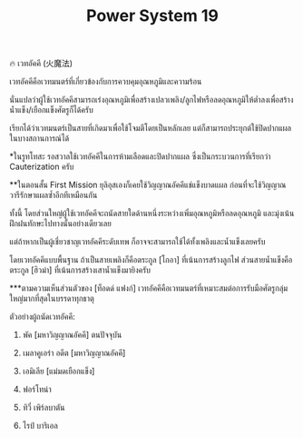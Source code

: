 ﻿---
title: "Power System 19"
description: "Advanced power system configuration 19"
---

🔥 เวทอัคคี (火魔法)

เวทอัคคีคือเวทมนตร์ที่เกี่ยวข้องกับการควบคุมอุณหภูมิและความร้อน

นั่นแปลว่าผู้ใช้เวทอัคคีสามารถเร่งอุณหภูมิเพื่อสร้างเปลวเพลิง/ลูกไฟหรือลดอุณหภูมิให้ต่ำลงเพื่อสร้างน้ำแข็ง/เยือกแข็งศัตรูก็ได้ครับ

เรียกได้ว่าเวทมนตร์เป็นสายที่เกิดมาเพื่อใช้โจมตีโดยเป็นหลักเลย แต่ก็สามารถประยุกต์ใช้ปิดปากแผลในบางสถานการณ์ได้

*ในรูทโทสะ รอสวาลใช้เวทอัคคีในการห้ามเลือดและปิดปากแผล ซึ่งเป็นกระบวนการที่เรียกว่า Cauterization ครับ

**ในตอนสั้น First Mission ยุลิอุสเองก็เคยใช้วิญญาณอัคคีแช่แข็งบาดแผล ก่อนที่จะใช้วิญญาณวารีรักษาแผลซ้ำอีกทีเหมือนกัน

ทั้งนี้ โดยส่วนใหญ่ผู้ใช้เวทอัคคีจะถนัดสายใดด้านหนึ่งระหว่างเพิ่มอุณหภูมิหรือลดอุณหภูมิ และมุ่งเน้นฝึกฝนทักษะไปทางนั้นอย่างเดียวเลย

แต่ถ้าหากเป็นผู้เชี่ยวชาญเวทอัคคีระดับเทพ ก็อาจจะสามารถใช้ได้ทั้งเพลิงและน้ำแข็งเลยครับ

โดยเวทอัคคีแบบพื้นฐาน ถ้าเป็นสายเพลิงก็คือตระกูล [โกอา] ที่เน้นการสร้างลูกไฟ ส่วนสายน้ำแข็งคือตระกูล [ฮิวม่า] ที่เน้นการสร้างเสาน้ำแข็งมายิงครับ

***ตามความเห็นส่วนตัวของ [ท็อดด์ แฟงก์] เวทอัคคีคือเวทมนตร์ที่เหมาะสมต่อการรับมือศัตรูกลุ่มใหญ่มากที่สุดในบรรดาทุกธาตุ

ตัวอย่างผู้ถนัดเวทอัคคี:

1. พัค [มหาวิญญาณอัคคี] ตนปัจจุบัน

2. เมลาคูเอร่า อดีต [มหาวิญญาณอัคคี]

3. เอมิเลีย [แม่มดเยือกแข็ง]

4. ฟอร์โทน่า

5. ทิวี่ เพิร์ลบาตัน

6. ไรป์ บาริเอล